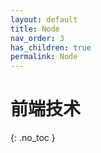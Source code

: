 ```yaml
---
layout: default
title: Node
nav_order: 3
has_children: true
permalink: Node
---
```


# 前端技术
{: .no_toc }

